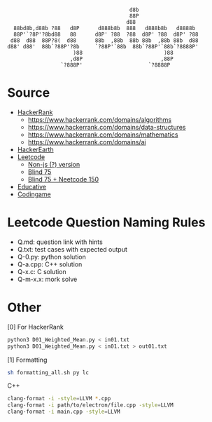 ```

                                       d8b                   
                                       88P                   
                                      d88                    
  88bd8b,d88b ?88   d8P      d888b8b  888   d888b8b   d8888b 
  88P'`?8P'?8bd88   88      d8P' ?88  ?88  d8P' ?88  d8P' ?88
 d88  d88  88P?8(  d88      88b  ,88b  88b 88b  ,88b 88b  d88
d88' d88'  88b`?88P'?8b     `?88P'`88b  88b`?88P'`88b`?8888P'
                     )88                          )88        
                    ,d8P                         ,88P        
                 `?888P'                     `?8888P         

```


# Source

- [HackerRank](https://www.hackerrank.com/dashboard)
  - https://www.hackerrank.com/domains/algorithms
  - https://www.hackerrank.com/domains/data-structures
  - https://www.hackerrank.com/domains/mathematics
  - https://www.hackerrank.com/domains/ai
- [HackerEarth](https://www.hackerearth.com/practice/)
- [Leetcode](https://leetcode.com/problemset/all/)
  - [Non-js (?) version](https://leetcode.ca/all/problems.html)
  - [Blind 75](https://leetcode.com/discuss/general-discussion/460599/blind-75-leetcode-questions)
  - [Blind 75 + Neetcode 150](https://neetcode.io/practice)
- [Educative](https://www.educative.io/courses/grokking-the-coding-interview)
- [Codingame](https://www.codingame.com/training)


# Leetcode Question Naming Rules
- Q.md:    question link with hints
- Q.txt:   test cases with expected output
- Q-0.py:  python solution
- Q-a.cpp: C++ solution
- Q-x.c:   C solution
- Q-m-x.x: mork solve


# Other

[0] For HackerRank
```bash
python3 D01_Weighted_Mean.py < in01.txt
python3 D01_Weighted_Mean.py < in01.txt > out01.txt
```

[1] Formatting
```bash
sh formatting_all.sh py lc
```

C++
```bash
clang-format -i -style=LLVM *.cpp
clang-format -i path/to/electron/file.cpp -style=LLVM
clang-format -i main.cpp -style=LLVM
```
